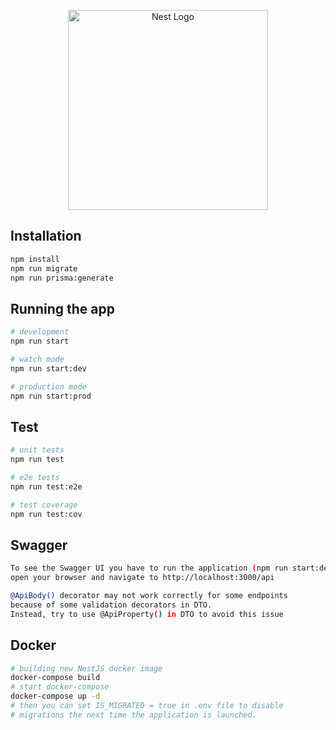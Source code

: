 <p align="center">
  <a href="http://nestjs.com/" target="blank"><img src="https://nestjs.com/img/logo_text.svg" width="320" alt="Nest Logo" /></a>
</p>

## Installation

```bash
npm install
npm run migrate
npm run prisma:generate
```

## Running the app

```bash
# development
npm run start

# watch mode
npm run start:dev

# production mode
npm run start:prod
```

## Test

```bash
# unit tests
npm run test

# e2e tests
npm run test:e2e

# test coverage
npm run test:cov
```

## Swagger

```bash
To see the Swagger UI you have to run the application (npm run start:dev),
open your browser and navigate to http://localhost:3000/api

@ApiBody() decorator may not work correctly for some endpoints
because of some validation decorators in DTO.
Instead, try to use @ApiProperty() in DTO to avoid this issue
```

## Docker

```bash
# building new NestJS docker image
docker-compose build
# start docker-compose
docker-compose up -d
# then you can set IS_MIGRATED = true in .env file to disable
# migrations the next time the application is launched.
```
